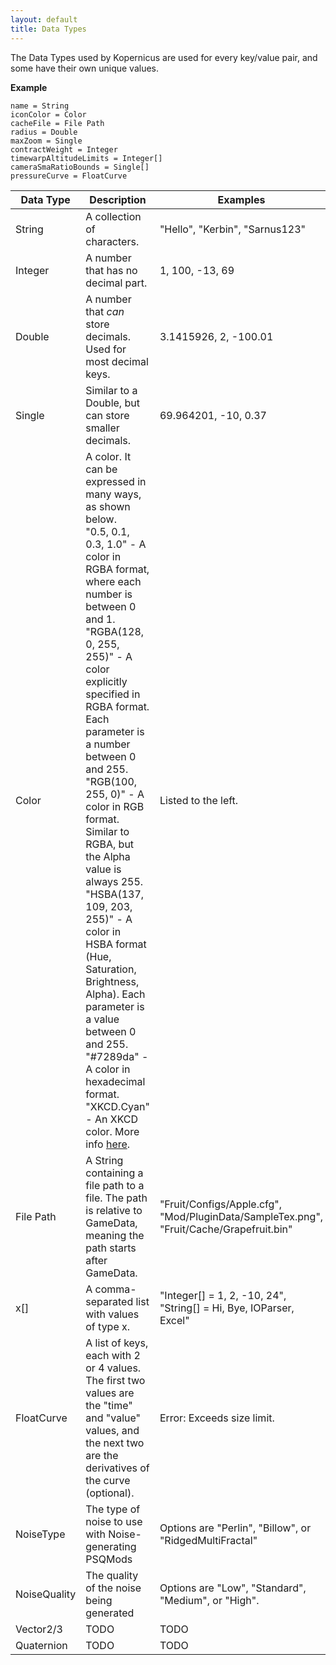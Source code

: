 ```yaml
---
layout: default
title: Data Types
---
```


The Data Types used by Kopernicus are used for every key/value pair, and some have their own unique values.

**Example**
```
name = String
iconColor = Color
cacheFile = File Path
radius = Double
maxZoom = Single
contractWeight = Integer
timewarpAltitudeLimits = Integer[]
cameraSmaRatioBounds = Single[]
pressureCurve = FloatCurve
```

|Data Type|Description|Examples|
|---------|-----------|--------|
|String|A collection of characters.|"Hello", "Kerbin", "Sarnus123"|
|Integer|A number that has no decimal part.|1, 100, -13, 69|
|Double|A number that *can* store decimals. Used for most decimal keys.|3.1415926, 2, -100.01|
|Single|Similar to a Double, but can store smaller decimals.|69.964201, -10, 0.37|
|Color|A color. It can be expressed in many ways, as shown below.<br>"0.5, 0.1, 0.3, 1.0" - A color in RGBA format, where each number is between 0 and 1.<br>"RGBA(128, 0, 255, 255)" - A color explicitly specified in RGBA format. Each parameter is a number between 0 and 255.<br>"RGB(100, 255, 0)" - A color in RGB format. Similar to RGBA, but the Alpha value is always 255.<br>"HSBA(137, 109, 203, 255)" - A color in HSBA format (Hue, Saturation, Brightness, Alpha). Each parameter is a value between 0 and 255.<br>"#7289da" - A color in hexadecimal format.<br>"XKCD.Cyan" - An XKCD color. More info [here](https://xkcd.com/color/rgb/).|Listed to the left.|
|File Path|A String containing a file path to a file. The path is relative to GameData, meaning the path starts after GameData.|"Fruit/Configs/Apple.cfg", "Mod/PluginData/SampleTex.png", "Fruit/Cache/Grapefruit.bin"|
|x[]|A comma-separated list with values of type x.|"Integer[] = 1, 2, -10, 24", "String[] = Hi, Bye, IOParser, Excel"|
|FloatCurve|A list of keys, each with 2 or 4 values. The first two values are the "time" and "value" values, and the next two are the derivatives of the curve (optional).|Error: Exceeds size limit.|
|NoiseType|The type of noise to use with Noise-generating PSQMods|Options are "Perlin", "Billow", or "RidgedMultiFractal"|
|NoiseQuality|The quality of the noise being generated|Options are "Low", "Standard", "Medium", or "High".|
|Vector2/3|TODO|TODO|
|Quaternion|TODO|TODO|
